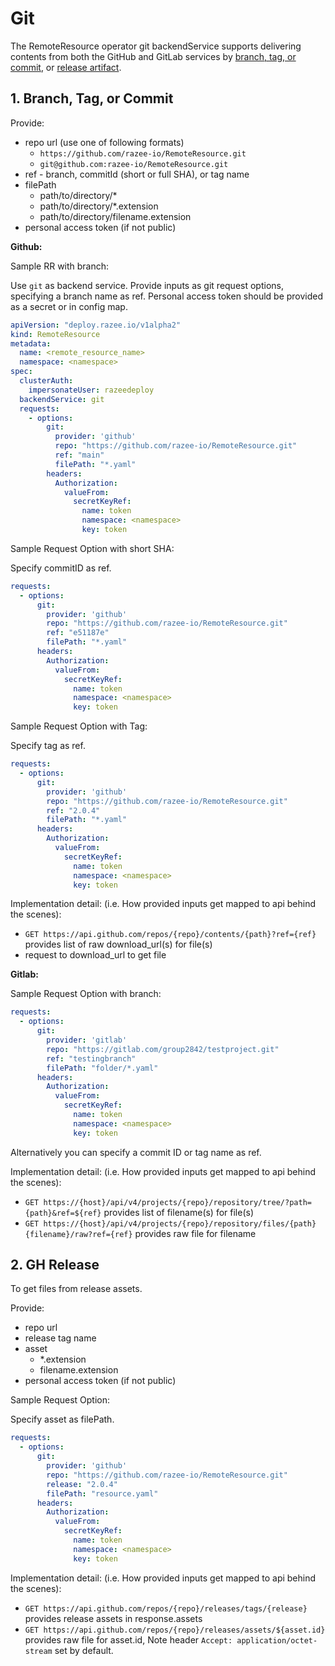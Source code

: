 # Git

The RemoteResource operator git backendService supports delivering contents from
both the GitHub and GitLab services by
[branch, tag, or commit](#1-branch-tag-or-commit),
 or [release artifact](#2-gh-release).

## 1. Branch, Tag, or Commit

Provide:

* repo url (use one of following formats)
  * `https://github.com/razee-io/RemoteResource.git`
  * `git@github.com:razee-io/RemoteResource.git`
* ref - branch, commitId (short or full SHA), or tag name
* filePath
  * path/to/directory/*
  * path/to/directory/*.extension
  * path/to/directory/filename.extension
* personal access token (if not public)

**Github:**

Sample RR with branch:

Use `git` as backend service.
Provide inputs as git request options, specifying a branch name as ref.
Personal access token should be provided as a secret or in config map.

```yaml
apiVersion: "deploy.razee.io/v1alpha2"
kind: RemoteResource
metadata:
  name: <remote_resource_name>
  namespace: <namespace>
spec:
  clusterAuth:
    impersonateUser: razeedeploy
  backendService: git
  requests:
    - options:
        git:
          provider: 'github'
          repo: "https://github.com/razee-io/RemoteResource.git"
          ref: "main"
          filePath: "*.yaml"
        headers:
          Authorization:
            valueFrom:
              secretKeyRef:
                name: token
                namespace: <namespace>
                key: token
```

Sample Request Option with short SHA:

Specify commitID as ref.

```yaml
requests:
  - options:
      git:
        provider: 'github'
        repo: "https://github.com/razee-io/RemoteResource.git"
        ref: "e51187e"
        filePath: "*.yaml"
      headers:
        Authorization:
          valueFrom:
            secretKeyRef:
              name: token
              namespace: <namespace>
              key: token
```

Sample Request Option with Tag:

Specify tag as ref.

```yaml
requests:
  - options:
      git:
        provider: 'github'
        repo: "https://github.com/razee-io/RemoteResource.git"
        ref: "2.0.4"
        filePath: "*.yaml"
      headers:
        Authorization:
          valueFrom:
            secretKeyRef:
              name: token
              namespace: <namespace>
              key: token
```

Implementation detail:
(i.e. How provided inputs get mapped to api behind the scenes):

* `GET https://api.github.com/repos/{repo}/contents/{path}?ref={ref}`
provides list of raw download_url(s) for file(s)
* request to download_url to get file

**Gitlab:**

Sample Request Option with branch:

```yaml
requests:
  - options:
      git:
        provider: 'gitlab'
        repo: "https://gitlab.com/group2842/testproject.git"
        ref: "testingbranch"
        filePath: "folder/*.yaml"
      headers:
        Authorization:
          valueFrom:
            secretKeyRef:
              name: token
              namespace: <namespace>
              key: token
```

Alternatively you can specify a commit ID or tag name as ref.

Implementation detail:
(i.e. How provided inputs get mapped to api behind the scenes):

* `GET https://{host}/api/v4/projects/{repo}/repository/tree/?path={path}&ref=${ref}`
provides list of filename(s) for file(s)
* `GET https://{host}/api/v4/projects/{repo}/repository/files/{path}{filename}/raw?ref={ref}`
provides raw file for filename

## 2. GH Release

To get files from release assets.

Provide:

* repo url
* release tag name
* asset
  * *.extension
  * filename.extension
* personal access token (if not public)

Sample Request Option:

Specify asset as filePath.

```yaml
requests:
  - options:
      git:
        provider: 'github'
        repo: "https://github.com/razee-io/RemoteResource.git"
        release: "2.0.4"
        filePath: "resource.yaml"
      headers:
        Authorization:
          valueFrom:
            secretKeyRef:
              name: token
              namespace: <namespace>
              key: token
```

Implementation detail:
(i.e. How provided inputs get mapped to api behind the scenes):

* `GET https://api.github.com/repos/{repo}/releases/tags/{release}`
provides release assets in response.assets
* `GET https://api.github.com/repos/{repo}/releases/assets/${asset.id}`
provides raw file for asset.id,
Note header `Accept: application/octet-stream` set by default.

